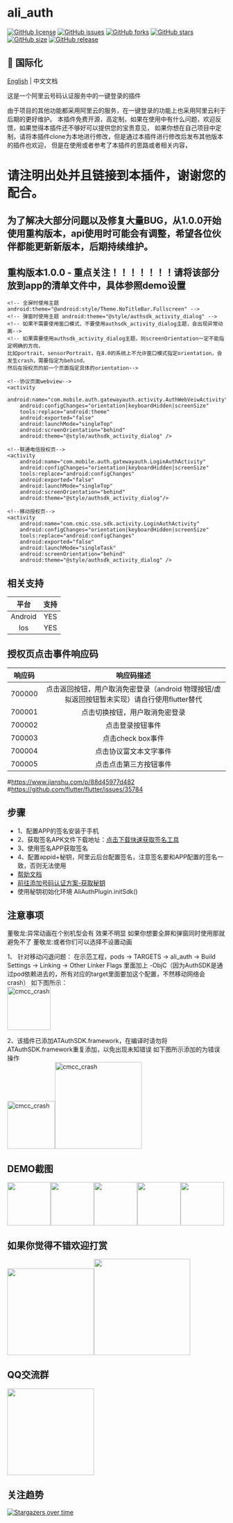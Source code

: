 # ali_auth

[![GitHub license](https://img.shields.io/github/license/CodeGather/flutter_ali_auth?style=social)](https://github.com/CodeGather/flutter_ali_auth/blob/master/LICENSE)
[![GitHub issues](https://img.shields.io/github/issues/CodeGather/flutter_ali_auth?style=social)](https://github.com/CodeGather/flutter_ali_auth/issues)
[![GitHub forks](https://img.shields.io/github/forks/CodeGather/flutter_ali_auth?style=social)](https://github.com/CodeGather/flutter_ali_auth/network)
[![GitHub stars](https://img.shields.io/github/stars/CodeGather/flutter_ali_auth?style=social)](https://github.com/CodeGather/flutter_ali_auth/stargazers)
[![GitHub size](https://img.shields.io/github/repo-size/CodeGather/flutter_ali_auth?style=social)](https://github.com/CodeGather/flutter_ali_auth)
[![GitHub release](https://img.shields.io/github/v/release/CodeGather/flutter_ali_auth?style=social)](https://github.com/CodeGather/flutter_ali_auth/releases)

## :large_blue_circle: 国际化

[English](README.md) | 中文文档

这是一个阿里云号码认证服务中的一键登录的插件

由于项目的其他功能都采用阿里云的服务，在一键登录的功能上也采用阿里云利于后期的更好维护。
本插件免费开源，高定制，如果在使用中有什么问题，欢迎反馈，如果觉得本插件还不够好可以提供您的宝贵意见，
如果你想在自己项目中定制，请将本插件clone为本地进行修改，但是通过本插件进行修改后发布其他版本的插件也欢迎，
但是在使用或者参考了本插件的思路或者相关内容，   

# 请注明出处并且链接到本插件，谢谢您的配合。  

## 为了解决大部分问题以及修复大量BUG，从1.0.0开始使用重构版本，api使用时可能会有调整，希望各位伙伴都能更新新版本，后期持续维护。


## 重构版本1.0.0 - 重点关注！！！！！！！请将该部分放到app的清单文件中，具体参照demo设置

```
<!-- 全屏时使用主题 android:theme="@android:style/Theme.NoTitleBar.Fullscreen" -->
<!-- 弹窗时使用主题 android:theme="@style/authsdk_activity_dialog" -->
<!-- 如果不需要使用窗口模式，不要使用authsdk_activity_dialog主题，会出现异常动画-->
<!-- 如果需要使用authsdk_activity_dialog主题，则screenOrientation一定不能指定明确的方向，
比如portrait、sensorPortrait，在8.0的系统上不允许窗口模式指定orientation，会发生crash，需要指定为behind，
然后在授权页的前一个页面指定具体的orientation-->

<!--协议页面webview-->
<activity
    android:name="com.mobile.auth.gatewayauth.activity.AuthWebVeiwActivity"
    android:configChanges="orientation|keyboardHidden|screenSize"
    tools:replace="android:theme"
    android:exported="false"
    android:launchMode="singleTop"
    android:screenOrientation="behind"
    android:theme="@style/authsdk_activity_dialog" />

<!--联通电信授权页-->
<activity
    android:name="com.mobile.auth.gatewayauth.LoginAuthActivity"
    android:configChanges="orientation|keyboardHidden|screenSize"
    tools:replace="android:configChanges"
    android:exported="false"
    android:launchMode="singleTop"
    android:screenOrientation="behind"
    android:theme="@style/authsdk_activity_dialog"/>

<!--移动授权页-->
<activity
    android:name="com.cmic.sso.sdk.activity.LoginAuthActivity"
    android:configChanges="orientation|keyboardHidden|screenSize"
    tools:replace="android:configChanges"
    android:exported="false"
    android:launchMode="singleTask"
    android:screenOrientation="behind"
    android:theme="@style/authsdk_activity_dialog" />
```

## 相关支持

|    平台  | 支持  |
| :------:|:----:|
| Android  | YES |
| Ios      | YES |


## 授权⻚点击事件响应码 

|    响应码  | 响应码描述  |
| :--------:|:----------:|
| 700000    | 点击返回按钮，⽤户取消免密登录（android 物理按钮/虚拟返回按钮暂未实现）请自行使用flutter替代 |
| 700001    | 点击切换按钮，⽤户取消免密登录 |
| 700002    | 点击登录按钮事件 |
| 700003    | 点击check box事件 |
| 700004    | 点击协议富⽂本⽂字事件 |
| 700005    | 点击点击第三方按钮事件 |

#https://www.jianshu.com/p/88d45977d482
#https://github.com/flutter/flutter/issues/35784

## 步骤
- 1、配置APP的签名安装于手机
- 2、获取签名APK文件下载地址：[点击下载快速获取签名工具](https://docs-aliyun.cn-hangzhou.oss.aliyun-inc.com/assets/attach/87870/cn_zh/1534313766610/AppSignGet.apk)
- 3、使用签名APP获取签名
- 4、配置appid+秘钥，阿里云后台配置签名，注意签名要和APP配置的签名一致，否则无法使用
- [帮助文档](https://help.aliyun.com/product/75010.html)
- [前往添加号码认证方案-获取秘钥](https://dypns.console.aliyun.com/?spm=5176.12818093.favorites.ddypns.488716d0ttKe13#/)
- 使用秘钥初始化环境 AliAuthPlugin.initSdk()

## 注意事项

董敬龙:异常动画在个别机型会有 效果不明显  如果你想要全屏和弹窗同时使用那就避免不了
董敬龙:或者你们可以选择不设置动画

1、 针对移动闪退问题：
在示范工程，pods -> TARGETS -> ali_auth -> Build Settings -> Linking -> Other Linker Flags 里面加上 -ObjC（因为AuthSDK是通过pod依赖进去的，所有对应的target里面要加这个配置，不然移动网络会crash）
如下图所示：  
<img src="https://raw.githubusercontent.com/CodeGather/flutter_ali_auth/master/screenshot/error_add.jpg" alt="cmcc_crash" width="100">

2、该插件已添加ATAuthSDK.framework，在编译时请勿将ATAuthSDK.framework重复添加，以免出现未知错误
如下图所示添加的为错误操作  
<img src="https://raw.githubusercontent.com/CodeGather/flutter_ali_auth/master/screenshot/error_add.jpg" alt="cmcc_crash" width="110"><img src="https://raw.githubusercontent.com/CodeGather/flutter_ali_auth/master/screenshot/error_add2.png" alt="cmcc_crash" width="200">
  
## DEMO截图
  
<img src="https://raw.githubusercontent.com/CodeGather/flutter_ali_auth/master/screenshot/Screenshot_20220517_123128.jpg" width="100"><img src="https://raw.githubusercontent.com/CodeGather/flutter_ali_auth/master/screenshot/Screenshot_20220517_120625.jpg" width="100"><img src="https://raw.githubusercontent.com/CodeGather/flutter_ali_auth/master/screenshot/Screenshot_20220517_120629.jpg" width="100"><img src="https://raw.githubusercontent.com/CodeGather/flutter_ali_auth/master/screenshot/Screenshot_20220517_120634.jpg" width="100"><img src="https://raw.githubusercontent.com/CodeGather/flutter_ali_auth/master/screenshot/Screenshot_20220517_120649.jpg" width="100"> 

## 如果你觉得不错欢迎打赏

<img src="https://raw.githubusercontent.com/CodeGather/flutter_ali_auth/master/screenshot/play_al.jpg" width="200"><img src="https://raw.githubusercontent.com/CodeGather/flutter_ali_auth/master/screenshot/play_wx.jpg" width="222">  

## QQ交流群

<img src="https://raw.githubusercontent.com/CodeGather/flutter_ali_auth/master/screenshot/play_qq.jpg" width="200">  

## 关注趋势

[![Stargazers over time](https://starchart.cc/CodeGather/flutter_ali_auth.svg)](https://starchart.cc/CodeGather/flutter_ali_auth)
